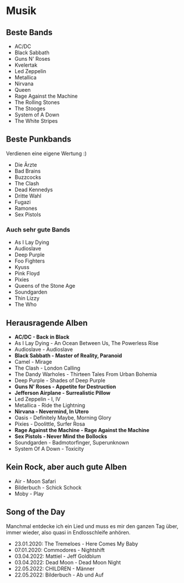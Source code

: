 # Musik

## Beste Bands
- AC/DC
- Black Sabbath
- Guns N' Roses
- Kvelertak
- Led Zeppelin
- Metallica
- Nirvana
- Queen
- Rage Against the Machine
- The Rolling Stones
- The Stooges
- System of A Down
- The White Stripes

## Beste Punkbands
Verdienen eine eigene Wertung :)
- Die Ärzte
- Bad Brains
- Buzzcocks
- The Clash
- Dead Kennedys
- Dritte Wahl
- Fugazi
- Ramones
- Sex Pistols

### Auch sehr gute Bands
- As I Lay Dying
- Audioslave
- Deep Purple
- Foo Fighters
- Kyuss
- Pink Floyd
- Pixies
- Queens of the Stone Age
- Soundgarden
- Thin Lizzy
- The Who

## Herausragende Alben
- **AC/DC - Back in Black**
- As I Lay Dying - An Ocean Between Us, The Powerless Rise
- Audioslave - Audioslave
- **Black Sabbath - Master of Reality, Paranoid**
- Camel - Mirage
- The Clash - London Calling
- The Dandy Warholes - Thirteen Tales From Urban Bohemia
- Deep Purple - Shades of Deep Purple
- **Guns N' Roses - Appetite for Destruction**
- **Jefferson Airplane - Surrealistic Pillow**
- Led Zeppelin - I, IV
- Metallica - Ride the Lightning
- **Nirvana - Nevermind, In Utero**
- Oasis - Definitely Maybe, Morning Glory
- Pixies - Doolittle, Surfer Rosa
- **Rage Against the Machine - Rage Against the Machine**
- **Sex Pistols - Never Mind the Bollocks**
- Soundgarden - Badmotorfinger, Superunknown
- System Of A Down - Toxicity

## Kein Rock, aber auch gute Alben
- Air - Moon Safari
- Bilderbuch - Schick Schock
- Moby - Play

## Song of the Day
Manchmal entdecke ich ein Lied und muss es mir den ganzen Tag über, immer wieder, also quasi in Endlosschleife anhören.

- 23.01.2020: The Tremeloes - Here Comes My Baby
- 07.01.2020: Commodores - Nightshift
- 03.04.2022: Mattiel - Jeff Goldblum
- 03.04.2022: Dead Moon - Dead Moon Night
- 22.05.2022: CHILDREN - Männer
- 22.05.2022: Bilderbuch - Ab und Auf
